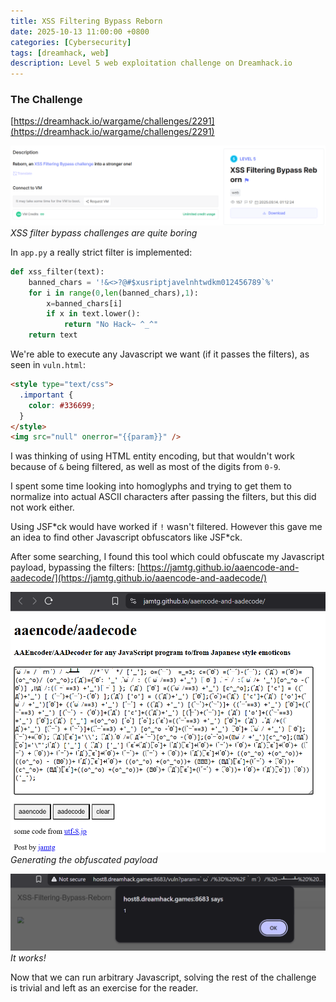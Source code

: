 ```yaml
---
title: XSS Filtering Bypass Reborn
date: 2025-10-13 11:00:00 +0800
categories: [Cybersecurity]
tags: [dreamhack, web]
description: Level 5 web exploitation challenge on Dreamhack.io
---
```


### The Challenge
[https://dreamhack.io/wargame/challenges/2291](https://dreamhack.io/wargame/challenges/2291)

![](/assets/img/posts/xss-filtering-bypass-reborn/img1.png)
*XSS filter bypass challenges are quite boring*

In `app.py` a really strict filter is implemented:

```py
def xss_filter(text):
    banned_chars = '!&<>?@#$xusriptjavelnhtwdkm012456789`%'
    for i in range(0,len(banned_chars),1):
        x=banned_chars[i]
        if x in text.lower():
            return "No Hack~ ^_^"
    return text
```

We're able to execute any Javascript we want (if it passes the filters), as seen in `vuln.html`:

```html
<style type="text/css">
  .important {
    color: #336699;
  }
</style>
<img src="null" onerror="{{param}}" />
```

I was thinking of using HTML entity encoding, but that wouldn't work because of `&` being filtered, as well as most of the digits from `0-9`.

I spent some time looking into homoglyphs and trying to get them to normalize into actual ASCII characters after passing the filters, but this did not work either.

Using JSF\*ck would have worked if `!` wasn't filtered. However this gave me an idea to find other Javascript obfuscators like JSF\*ck.

After some searching, I found this tool which could obfuscate my Javascript payload, bypassing the filters: [https://jamtg.github.io/aaencode-and-aadecode/](https://jamtg.github.io/aaencode-and-aadecode/)


![](/assets/img/posts/xss-filtering-bypass-reborn/img2.png)
*Generating the obfuscated payload*

![](/assets/img/posts/xss-filtering-bypass-reborn/img3.png)
*It works!*

Now that we can run arbitrary Javascript, solving the rest of the challenge is trivial and left as an exercise for the reader.